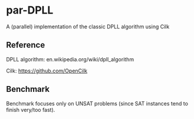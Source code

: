 # par-DPLL
A (parallel) implementation of the classic DPLL algorithm using Cilk

## Reference

DPLL algorithm:  en.wikipedia.org/wiki/dpll_algorithm

Cilk: https://github.com/OpenCilk

## Benchmark

Benchmark focuses only on UNSAT problems (since SAT instances tend to finish very/too fast).
